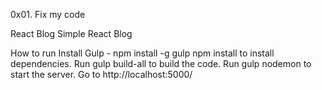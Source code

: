 0x01. Fix my code

React Blog
Simple React Blog

How to run
Install Gulp - npm install -g gulp
npm install to install dependencies.
Run gulp build-all to build the code.
Run gulp nodemon to start the server.
Go to http://localhost:5000/

